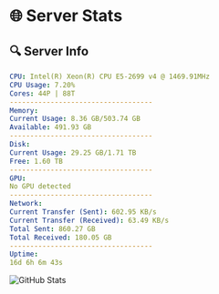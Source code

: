 # 🌐 Server Stats
## 🔍 Server Info
```yaml
CPU: Intel(R) Xeon(R) CPU E5-2699 v4 @ 1469.91MHz
CPU Usage: 7.20%
Cores: 44P | 88T
-----------------------------------
Memory:
Current Usage: 8.36 GB/503.74 GB
Available: 491.93 GB
-----------------------------------
Disk:
Current Usage: 29.25 GB/1.71 TB
Free: 1.60 TB
-----------------------------------
GPU:
No GPU detected
-----------------------------------
Network:
Current Transfer (Sent): 602.95 KB/s
Current Transfer (Received): 63.49 KB/s
Total Sent: 860.27 GB
Total Received: 180.05 GB
-----------------------------------
Uptime:
16d 6h 6m 43s
```
![GitHub Stats](https://img.shields.io/badge/Updated-2025-05-05_23:15:31-blue)